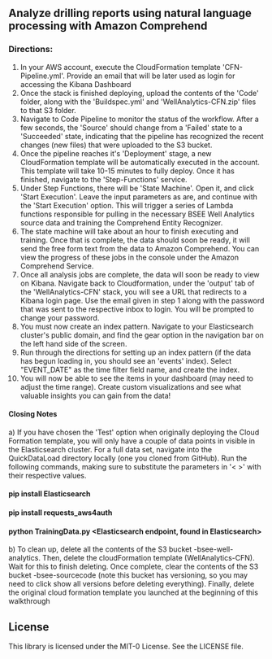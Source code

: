 ## Analyze drilling reports using natural language processing with Amazon Comprehend


### Directions:
1) In your AWS account, execute the CloudFormation template 'CFN-Pipeline.yml'. Provide an email that will be later used as login for accessing the Kibana Dashboard
2) Once the stack is finished deploying, upload the contents of the 'Code' folder, along with the 'Buildspec.yml' and 'WellAnalytics-CFN.zip' files to that S3 folder.
3) Navigate to Code Pipeline to monitor the status of the workflow. After a few seconds, the 'Source' should change from a 'Failed' state to a 'Succeeded' state, indicating that the pipeline has recognized the recent changes (new files) that were uploaded to the S3 bucket.
4) Once the pipeline reaches it's 'Deployment' stage, a new CloudFormation template will be automatically executed in the account. This template will take 10-15 minutes to fully deploy. Once it has finished, navigate to the 'Step-Functions' service.
5) Under Step Functions, there will be 'State Machine'. Open it, and click 'Start Execution'. Leave the input parameters as are, and continue with the 'Start Execution' option. This will trigger a series of Lambda functions responsible for pulling in the necessary BSEE Well Analytics source data and training the Comprehend Entity Recognizer.
6) The state machine will take about an hour to finish executing and training. Once that is complete, the data should soon be ready, it will send the free form text from the data to Amazon Comprehend. You can view the progress of these jobs in the console under the Amazon Comprehend Service. 
7) Once all analysis jobs are complete, the data will soon be ready to view on Kibana. Navigate back to Cloudformation, under the 'output' tab of the 'WellAnalytics-CFN' stack, you will see a URL that redirects to a Kibana login page. Use the email given in step 1 along with the password that was sent to the respective inbox to login. You will be prompted to change your password.
8) You must now create an index pattern. Navigate to your Elasticsearch cluster's public domain, and find the gear option in the navigation bar on the left hand side of the screen.
9) Run through the directions for setting up an index pattern (if the data has begun loading in, you should see an 'events' index). Select "EVENT_DATE" as the time filter field name, and create the index.
10) You will now be able to see the items in your dashboard (may need to adjust the time range). Create custom visualizations and see what valuable insights you can gain from the data!

#### Closing Notes
a) If you have chosen the 'Test' option when originally deploying the Cloud Formation template, you will only have a couple of data points in visible in the Elasticsearch cluster. For a full data set, navigate into the QuickDataLoad directory locally (one you cloned from GitHub). Run the following commands, making sure to substitute the parameters in '< >' with their respective values.
#### pip install Elasticsearch
#### pip install requests_aws4auth
#### python TrainingData.py <Elasticsearch endpoint, found in Elasticsearch> <region i.e. us-east-2>

b) To clean up, delete all the contents of the S3 bucket <accountId>-bsee-well-analytics. Then, delete the cloudFormation template (WellAnalytics-CFN). Wait for this to finish deleting. Once complete, clear the contents of the S3 bucket <accountId>-bsee-sourcecode (note this bucket has versioning, so you may need to click show all versions before deleting everything). Finally, delete the original cloud formation template you launched at the beginning of this walkthrough

## License

This library is licensed under the MIT-0 License. See the LICENSE file.


